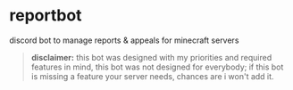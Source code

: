 # reportbot
discord bot to manage reports &amp; appeals for minecraft servers

> **disclaimer:** this bot was designed with my priorities and required features in mind, this bot was not designed for everybody; if this bot is missing a feature your server needs, chances are i won't add it.
